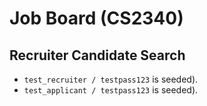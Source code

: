 # Job Board (CS2340)

## Recruiter Candidate Search

-  `test_recruiter / testpass123` is seeded).
-  `test_applicant / testpass123` is seeded).
